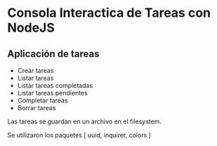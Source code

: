 # Consola Interactica de Tareas con NodeJS

## Aplicación de tareas

- Crear tareas
- Listar tareas
- Listar tareas completadas
- Listar tareas pendientes
- Completar tareas
- Borrar tareas

Las tareas se guardan en un archivo en el filesystem.

Se utilizaron los paquetes [ uuid, inquirer, colors ]